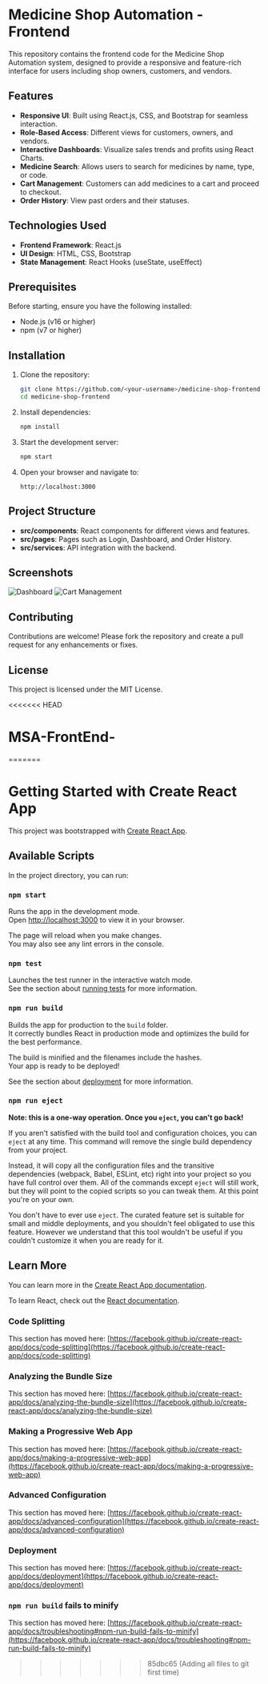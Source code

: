 # Medicine Shop Automation - Frontend

This repository contains the frontend code for the Medicine Shop Automation system, designed to provide a responsive and feature-rich interface for users including shop owners, customers, and vendors.

## Features

- **Responsive UI**: Built using React.js, CSS, and Bootstrap for seamless interaction.
- **Role-Based Access**: Different views for customers, owners, and vendors.
- **Interactive Dashboards**: Visualize sales trends and profits using React Charts.
- **Medicine Search**: Allows users to search for medicines by name, type, or code.
- **Cart Management**: Customers can add medicines to a cart and proceed to checkout.
- **Order History**: View past orders and their statuses.

## Technologies Used

- **Frontend Framework**: React.js
- **UI Design**: HTML, CSS, Bootstrap
- **State Management**: React Hooks (useState, useEffect)

## Prerequisites

Before starting, ensure you have the following installed:
- Node.js (v16 or higher)
- npm (v7 or higher)

## Installation

1. Clone the repository:
   ```bash
   git clone https://github.com/<your-username>/medicine-shop-frontend.git
   cd medicine-shop-frontend
   ```

2. Install dependencies:
   ```bash
   npm install
   ```

3. Start the development server:
   ```bash
   npm start
   ```

4. Open your browser and navigate to:
   ```
   http://localhost:3000
   ```

## Project Structure

- **src/components**: React components for different views and features.
- **src/pages**: Pages such as Login, Dashboard, and Order History.
- **src/services**: API integration with the backend.

## Screenshots

![Dashboard](path/to/screenshot1.png)
![Cart Management](path/to/screenshot2.png)

## Contributing

Contributions are welcome! Please fork the repository and create a pull request for any enhancements or fixes.

## License

This project is licensed under the MIT License.





<<<<<<< HEAD
# MSA-FrontEnd-
=======
# Getting Started with Create React App

This project was bootstrapped with [Create React App](https://github.com/facebook/create-react-app).

## Available Scripts

In the project directory, you can run:

### `npm start`

Runs the app in the development mode.\
Open [http://localhost:3000](http://localhost:3000) to view it in your browser.

The page will reload when you make changes.\
You may also see any lint errors in the console.

### `npm test`

Launches the test runner in the interactive watch mode.\
See the section about [running tests](https://facebook.github.io/create-react-app/docs/running-tests) for more information.

### `npm run build`

Builds the app for production to the `build` folder.\
It correctly bundles React in production mode and optimizes the build for the best performance.

The build is minified and the filenames include the hashes.\
Your app is ready to be deployed!

See the section about [deployment](https://facebook.github.io/create-react-app/docs/deployment) for more information.

### `npm run eject`

**Note: this is a one-way operation. Once you `eject`, you can't go back!**

If you aren't satisfied with the build tool and configuration choices, you can `eject` at any time. This command will remove the single build dependency from your project.

Instead, it will copy all the configuration files and the transitive dependencies (webpack, Babel, ESLint, etc) right into your project so you have full control over them. All of the commands except `eject` will still work, but they will point to the copied scripts so you can tweak them. At this point you're on your own.

You don't have to ever use `eject`. The curated feature set is suitable for small and middle deployments, and you shouldn't feel obligated to use this feature. However we understand that this tool wouldn't be useful if you couldn't customize it when you are ready for it.

## Learn More

You can learn more in the [Create React App documentation](https://facebook.github.io/create-react-app/docs/getting-started).

To learn React, check out the [React documentation](https://reactjs.org/).

### Code Splitting

This section has moved here: [https://facebook.github.io/create-react-app/docs/code-splitting](https://facebook.github.io/create-react-app/docs/code-splitting)

### Analyzing the Bundle Size

This section has moved here: [https://facebook.github.io/create-react-app/docs/analyzing-the-bundle-size](https://facebook.github.io/create-react-app/docs/analyzing-the-bundle-size)

### Making a Progressive Web App

This section has moved here: [https://facebook.github.io/create-react-app/docs/making-a-progressive-web-app](https://facebook.github.io/create-react-app/docs/making-a-progressive-web-app)

### Advanced Configuration

This section has moved here: [https://facebook.github.io/create-react-app/docs/advanced-configuration](https://facebook.github.io/create-react-app/docs/advanced-configuration)

### Deployment

This section has moved here: [https://facebook.github.io/create-react-app/docs/deployment](https://facebook.github.io/create-react-app/docs/deployment)

### `npm run build` fails to minify

This section has moved here: [https://facebook.github.io/create-react-app/docs/troubleshooting#npm-run-build-fails-to-minify](https://facebook.github.io/create-react-app/docs/troubleshooting#npm-run-build-fails-to-minify)
>>>>>>> 85dbc65 (Adding all files to git first time)
